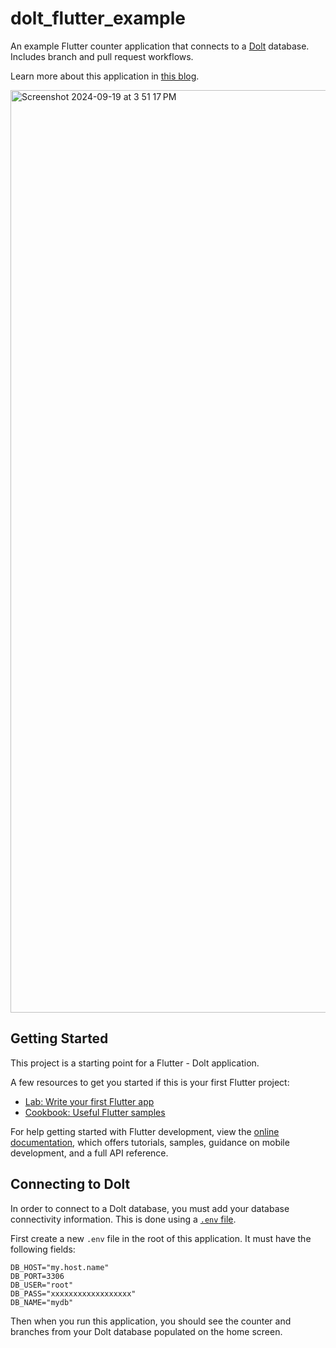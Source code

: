 # dolt_flutter_example

An example Flutter counter application that connects to a [Dolt](https://www.doltdb.com) database.
Includes branch and pull request workflows.

Learn more about this application in [this blog](https://www.dolthub.com/blog/2024-09-20-flutter-and-dolt).

<img width="1476" alt="Screenshot 2024-09-19 at 3 51 17 PM" src="https://github.com/user-attachments/assets/327cde26-a28c-4a59-9bea-6f2b32cdd11b">

## Getting Started

This project is a starting point for a Flutter - Dolt application.

A few resources to get you started if this is your first Flutter project:

- [Lab: Write your first Flutter app](https://docs.flutter.dev/get-started/codelab)
- [Cookbook: Useful Flutter samples](https://docs.flutter.dev/cookbook)

For help getting started with Flutter development, view the
[online documentation](https://docs.flutter.dev/), which offers tutorials,
samples, guidance on mobile development, and a full API reference.

## Connecting to Dolt

In order to connect to a Dolt database, you must add your database connectivity
information. This is done using a [`.env` file](https://pub.dev/packages/flutter_dotenv).

First create a new `.env` file in the root of this application. It must have the following
fields:

```shell
DB_HOST="my.host.name"
DB_PORT=3306
DB_USER="root"
DB_PASS="xxxxxxxxxxxxxxxxxx"
DB_NAME="mydb"
```

Then when you run this application, you should see the counter and branches from
your Dolt database populated on the home screen.
